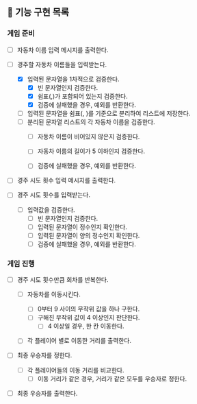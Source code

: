 ## 🚀 기능 구현 목록

### 게임 준비

- [ ] 자동차 이름 입력 메시지를 출력한다.  


- [ ] 경주할 자동차 이름들을 입력받는다.
  - [x] 입력된 문자열을 1차적으로 검증한다.
    - [x] 빈 문자열인지 검증한다.
    - [x] 쉼표(,)가 포함되어 있는지 검증한다.
    - [x] 검증에 실패했을 경우, 예외를 반환한다.
  - [ ] 입력된 문자열을 쉼표(, )를 기준으로 분리하여 리스트에 저장한다.
  - [ ] 분리된 문자열 리스트의 각 자동차 이름을 검증한다.
    - [ ] 자동차 이름이 비어있지 않은지 검증한다.
    - [ ] 자동차 이름의 길이가 5 이하인지 검증한다.
    - [ ] 검증에 실패했을 경우, 예외를 반환한다.


- [ ] 경주 시도 횟수 입력 메시지를 출력한다.  


- [ ] 경주 시도 횟수를 입력받는다.
  - [ ] 입력값을 검증한다.
    - [ ] 빈 문자열인지 검증한다.
    - [ ] 입력된 문자열이 정수인지 확인한다.
    - [ ] 입력된 문자열이 양의 정수인지 확인한다.
    - [ ] 검증에 실패했을 경우, 예외를 반환한다.

### 게임 진행

- [ ] 경주 시도 횟수만큼 회차를 반복한다.
  - [ ] 자동차를 이동시킨다.
    - [ ] 0부터 9 사이의 무작위 값을 하나 구한다.
    - [ ] 구해진 무작위 값이 4 이상인지 판단한다.
      - [ ] 4 이상일 경우, 한 칸 이동한다.
  - [ ] 각 플레이어 별로 이동한 거리를 출력한다.


- [ ] 최종 우승자를 정한다.
  - [ ] 각 플레이어들의 이동 거리를 비교한다.
    - [ ] 이동 거리가 같은 경우, 거리가 같은 모두를 우승자로 정한다.
- [ ] 최종 우승자를 출력한다.
  
  
